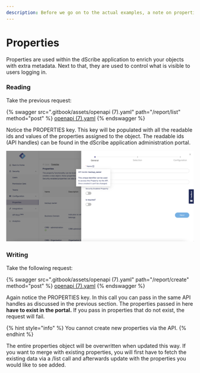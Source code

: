 ```yaml
---
description: Before we go on to the actual examples, a note on properties.
---
```


# Properties

Properties are used within the dScribe application to enrich your objects with extra metadata. Next to that, they are used to control what is visible to users logging in.

### Reading

Take the previous request:

{% swagger src=".gitbook/assets/openapi (7).yaml" path="/report/list" method="post" %}
[openapi (7).yaml](<.gitbook/assets/openapi (7).yaml>)
{% endswagger %}

Notice the PROPERTIES key. This key will be populated with all the readable ids and values of the properties assigned to the object. The readable ids (API handles) can be found in the dScribe application administration portal.

![API Handle found in the dScribe administration portal](<.gitbook/assets/api handle.png>)

### Writing

Take the following request:

{% swagger src=".gitbook/assets/openapi (7).yaml" path="/report/create" method="post" %}
[openapi (7).yaml](<.gitbook/assets/openapi (7).yaml>)
{% endswagger %}

Again notice the PROPERTIES key. In this call you can pass in the same API handles as discussed in the previous section. The properties passed in here **have to exist in the portal.** If you pass in properties that do not exist, the request will fail.

{% hint style="info" %}
You cannot create new properties via the API.
{% endhint %}

The entire properties object will be overwritten when updated this way. If you want to merge with existing properties, you will first have to fetch the existing data via a /list call and afterwards update with the properties you would like to see added.
